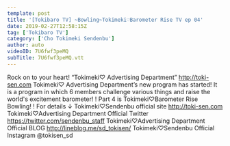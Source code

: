 ```yaml
---
template: post
title: '[Tokibaro TV] ~Bowling~Tokimeki♡Barometer Rise TV ep 04'
date: 2019-02-27T12:58:15Z
tag: ['Tokibaro TV']
category: ['Cho Tokimeki Sendenbu']
author: auto 
videoID: 7U6fwf3peMQ
subTitle: 7U6fwf3peMQ.vtt
---
```

Rock on to your heart! “Tokimeki♡ Advertising Department” http://toki-sen.com Tokimeki♡ Advertising Department’s new program has started!
It is a program in which 6 members challenge various things and raise the world's excitement barometer! !
Part 4 is Tokimeki♡Barometer Rise Bowling! !
For details ↓
 Tokimeki♡Sendenbu official site http://toki-sen.com
 Tokimeki♡Advertising Department Official Twitter https://twitter.com/sendenbu_staff
 Tokimeki♡Advertising Department Official BLOG http://lineblog.me/sd_tokisen/
 Tokimeki♡Sendenbu Official Instagram @tokisen_sd